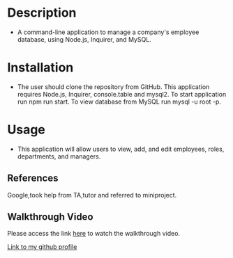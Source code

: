 # Description
* A command-line application to manage a company's employee database, using Node.js, Inquirer, and MySQL.

# Installation
* The user should clone the repository from GitHub. This application requires Node.js, Inquirer, console.table and mysql2. To start application run npm run start. To view database from MySQL run mysql -u root -p.

# Usage

* This application will allow users to view, add, and edit employees, roles, departments, and managers.


## References

Google,took help from TA,tutor and referred to miniproject.

## Walkthrough Video

Please access the link [here](https://drive.google.com/) to watch the walkthrough video.

[Link to my github profile](https://github.com/RoopaThimmanacherla/employee-database)

